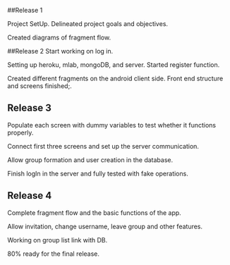 ##Release 1

Project SetUp. Delineated project goals and objectives. 

Created diagrams of fragment flow.


##Release 2
Start working on log in.

Setting up heroku, mlab, mongoDB, and server. Started register function.

Created different fragments on the android client side. Front end structure and screens finished;.

## Release 3

Populate each screen with dummy variables to test whether it functions properly. 

Connect first three screens and set up the server communication. 

Allow group formation and user creation in the database.

Finish logIn in the server and fully tested with fake operations.

## Release 4

Complete fragment flow and the basic functions of the app.

Allow invitation, change username, leave group and other features.

Working on group list link with DB.

80% ready for the final release. 


